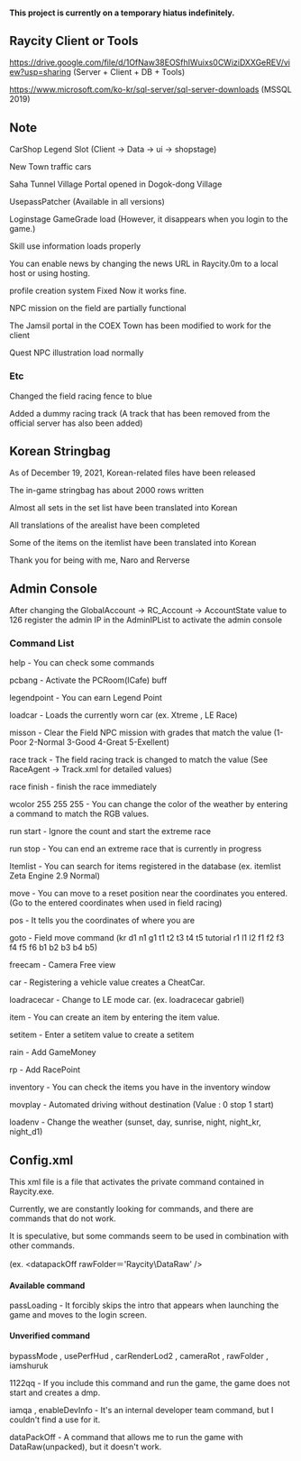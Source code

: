 #### This project is currently on a temporary hiatus indefinitely.
<!-- 마지막 수정 : 2022 / 08 / 28 -->
## Raycity Client or Tools
https://drive.google.com/file/d/1OfNaw38EOSfhIWuixs0CWiziDXXGeREV/view?usp=sharing (Server + Client + DB + Tools)

https://www.microsoft.com/ko-kr/sql-server/sql-server-downloads (MSSQL 2019)

<!-- ## Server Setup Guide

준비중 (예정에는 있는데 아직 모르겠음) -->

## Note
CarShop Legend Slot (Client -> Data -> ui -> shopstage)

New Town traffic cars

Saha Tunnel Village Portal opened in Dogok-dong Village

UsepassPatcher (Available in all versions)

Loginstage GameGrade load (However, it disappears when you login to the game.) 

Skill use information loads properly

You can enable news by changing the news URL in Raycity.0m to a local host or using hosting.

profile creation system Fixed Now it works fine. 

NPC mission on the field are partially functional

The Jamsil portal in the COEX Town has been modified to work for the client

Quest NPC illustration load normally

### Etc

Changed the field racing fence to blue

Added a dummy racing track (A track that has been removed from the official server has also been added)

## Korean Stringbag

As of December 19, 2021, Korean-related files have been released

The in-game stringbag has about 2000 rows written

Almost all sets in the set list have been translated into Korean

All translations of the arealist have been completed

Some of the items on the itemlist have been translated into Korean

Thank you for being with me, Naro and Rerverse

## Admin Console

After changing the GlobalAccount -> RC_Account -> AccountState value to 126 register the admin IP in the AdminIPList to activate the admin console

### Command List
help - You can check some commands

pcbang - Activate the PCRoom(ICafe) buff

legendpoint - You can earn Legend Point 

loadcar - Loads the currently worn car (ex. Xtreme , LE Race)

misson - Clear the Field NPC mission with grades that match the value (1-Poor 2-Normal 3-Good 4-Great 5-Exellent)

race track - The field racing track is changed to match the value (See RaceAgent -> Track.xml for detailed values)

race finish - finish the race immediately

wcolor 255 255 255 - You can change the color of the weather by entering a command to match the RGB values.

run start - Ignore the count and start the extreme race

run stop - You can end an extreme race that is currently in progress

Itemlist - You can search for items registered in the database (ex. itemlist Zeta Engine 2.9 Normal)

move - You can move to a reset position near the coordinates you entered. (Go to the entered coordinates when used in field racing)

pos - It tells you the coordinates of where you are

goto - Field move command (kr d1 n1 g1 t1 t2 t3 t4 t5 tutorial r1 l1 l2 f1 f2 f3 f4 f5 f6 b1 b2 b3 b4 b5)

freecam - Camera Free view

car - Registering a vehicle value creates a CheatCar.

loadracecar - Change to LE mode car. (ex. loadracecar gabriel)

item - You can create an item by entering the item value.

setitem - Enter a setitem value to create a setitem

rain - Add GameMoney

rp - Add RacePoint

inventory - You can check the items you have in the inventory window

movplay - Automated driving without destination (Value : 0 stop 1 start)

loadenv - Change the weather (sunset, day, sunrise, night, night_kr, night_d1)

## Config.xml

This xml file is a file that activates the private command contained in Raycity.exe.

Currently, we are constantly looking for commands, and there are commands that do not work.

It is speculative, but some commands seem to be used in combination with other commands.

(ex. <datapackOff rawFolder＝'Raycity\DataRaw' />

#### Available command
passLoading - It forcibly skips the intro that appears when launching the game and moves to the login screen.

#### Unverified command
bypassMode , usePerfHud , carRenderLod2 , cameraRot , rawFolder , iamshuruk

1122qq - If you include this command and run the game, the game does not start and creates a dmp.

iamqa , enableDevInfo - It's an internal developer team command, but I couldn't find a use for it.

dataPackOff - A command that allows me to run the game with DataRaw(unpacked), but it doesn't work.

<!-- 2022 / 05 / 10  리얼엑스 관련 여담 
리얼엑스에 관하여, 이야기를 해봅니다.
우리를 욕하던 핑크 레이스 (안나)도 결국 레인을 판매하던게 맞았다. 애초에 우리도 예상을 했고 레인을 판매하자는 계획도 쟤들도 판매하는데 우리는 왜 못파냐? 라는 식으로 시작했던거다.
물론 정말 잘못된 짓이 맞으며 나도 이 부분에선 별 말을 하지 못한다. 하지만 레인 판매건 이후는 전부 "거짓말이 섞인 저격글이다."
내가 왜 19살인가.. 19살인건 "나로" 혼자 이며 리버스와 나는 아직 미성년자이다. 왜 뿌려도 내 얼굴만 뿌렸을까..
오히려 그 둘이 안뿌려진게 정말 다행이다. 지금 와서 본인들도 얼굴 가지고 있어봤자 뭐에 써먹는가? 
"그니깐 걔네들이 리얼디비 빼올려다가 짤린거임" 이라는 유동 댓글에는 맞다고 적었다. 우리는 리얼 디비 빼갈 생각도 없었다. 애초에 서버 파일 이야기 꺼낸건 본인들이다.
"틈만나면 남 아이피만 쳐 따고있고 실상은 그 아이피로 아무것도못하고" 라는 댓글도 있는데
난 남의 아이피를 따는 방법을 모른다. 관심도 없다. 그저 밀크 서버 시절 밀크가 서버 아이피를 준걸 그 둘에게만 보여줬을뿐 난 아이피 따는법 모른다.
"븅신새끼들이 어드민한테 빌붙어서 레인 20억씩 땡겨놓고" 본인들도 이거 써먹었다. 우리랑 같이 레인 복사 했고 어드민 계정 제일 잘 활용한 사람은 본인들이다.
"본인등판했노 병신새끼 그렇게 돈벌어서 친구들셋이서 배그사서 배그하고" 우리는 배그를 전부 기존에 구매를 했었고 레인 판매건이랑 관련이 없다.
"태국관리자들한테 물어봐도 니네 하는거 좆도없구만" 이 부분은 우리쪽도 억울한게 우리는 스트링백을 전부 작성해서 넘겨줬다.
하지만 버그가 난다는 이유로 우리 스트링백은 적용되고 항상 제외되었는데 그래서 우리가 로닌에게 
"버그가 나는걸 우리 서버에서는 확인하지 못하니 너희 개발자 서버에서 작업을 해도 괜찮은가?" 라고 보냈으나 로닌은 안된다며 칼같이 답 했고. 우리쪽에서도 별 다른 해결 방법이 없었다.
나름 열심히 작업 했으나 적용은 되지 못했다. 그리고 갤에서 저렇게 떡밥 돌려지는것도 싫고 서로가 이야기를 해서 해결을 하는게 더 좋을거 같으니
따로 오픈톡을 파서 이야기를 했다. 대충 예전 일이라 잘 기억 안나는데 뭐 대충 우리를 밀어 붙이면서 우리가 질문 할때는 말 돌리는 식으로 진행 했었다. 결국 우리쪽에서는 별 다른 진전이 없었고 이야기를 끝냈다. 하지만 갤에서 똑같이 또 우리 욕을 하며 떡밥을 굴리는게 아닌가? 나로는 결국 갤에다가 상황 정리글 과 핑크 , 레이스에 대한 저격글을 썼으나
"레인 판거 자체부터가 잘못인데 쿨하게 넘어가는게.. 라고 댓글이 달렸다고.." 정신도 없고 일 키우기도 싫으니 그냥 글 내렸다..의 나로의 디코를 봤고.. 뭐 우리 둘도 이해하며 그냥 조용하게 있자
라며 상황을 조용히 넘어갔다. 몇일 뒤가 지나고 난 뒤.. 리얼엑스에서 "핑크와 레이스가 어드민에서 퇴출 당하였다는 소식을 듣고" 재 빠르게 어떻게 짤린건지 확인하러 돌아다녔다.
Black이라는 이름으로 "일반 유저한테 레인을 판매하고 다녔다는것.." 우리는 이걸 보고 몇초정도 정적이 흘렀었다. 그리고 우리가 예상하던게 맞았다고..
이 글을 보고 있는 사람이라면 알텐데, "어드민 계정으로 레인 20억 땡기고 다니고." 여기서부터 문제가 되는거다. 우리는 이미 알고 있었고 우리보다 먼저 게임머니를 판매한건 본인들이었다.
그리고 이건 나로가 갤에 올렸던 글에 일부인데.. "레인을 판매한건 사실 이건 깔끔히 사실이니까 인정한다. 근데 [KR] King 너가 "Black"이 내 부계정이다 라고 "리얼엑스 한국 디스코드 어드민 음성방"에서 직접 말하지 않았나? 근데 왜 Black이라는 사람이 왜 레인을 판매하는거냐? 라고 우리의 예상이 맞고 결국엔 확증이 있던건데 그 확증을 지나가듯이. 캡처를 못하고
녹음을 못하다보니 오히려 확증이 있는 상황인데 심증밖에 없어진거였다. 
아직도 나는 리얼엑스에서 있었던 기억들이 나쁘다고 생각하지 않는다.
재미도 있었고 그에 맞게 억울한 일도 있었지만 뭐, 별 수 있나 우리는 대처를 너무 늦게했고 불리한 조건에서 싸우다 보니 이런 상황이 발생했다.
오늘도 조용히 난 레이시티판의 상황을 지켜본다. 그리고 레인 판매건 아직도 후회 하고있고 정말 잘못했다 우리한테 산 사람한테는 미안하다는 말을 전해주고 싶다..
한국 어드민이 레인을 판매한다고 해서 우리도 따라서 판매하면 안됐었는데 생각을 잘못했었다. 정말 미안하다. 
나 , 나로 , 리버스 전부 똑같은 생각이고 아직도 반성하고있다. 미안하다.

정말 죄송합니다.

아무도 보지 않을 내 깃허브를 조용히 수정을 하며.. -->
